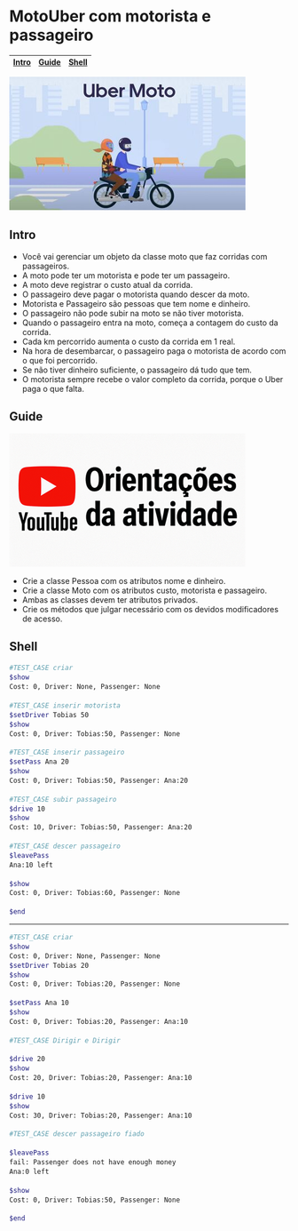 # MotoUber com motorista e passageiro

<!-- toch -->
[Intro](#intro) | [Guide](#guide) | [Shell](#shell)
-- | -- | --
<!-- toch -->

![_](cover.jpg)

## Intro

- Você vai gerenciar um objeto da classe moto que faz corridas com passageiros.
- A moto pode ter um motorista e pode ter um passageiro.
- A moto deve registrar o custo atual da corrida.
- O passageiro deve pagar o motorista quando descer da moto.
- Motorista e Passageiro são pessoas que tem nome e dinheiro.
- O passageiro não pode subir na moto se não tiver motorista.
- Quando o passageiro entra na moto, começa a contagem do custo da corrida.
- Cada km percorrido aumenta o custo da corrida em 1 real.
- Na hora de desembarcar, o passageiro paga o motorista de acordo com o que foi percorrido.
- Se não tiver dinheiro suficiente, o passageiro dá tudo que tem.
- O motorista sempre recebe o valor completo da corrida, porque o Uber paga o que falta.

## Guide

[![youtube icon](../youguide.png)](https://youtu.be/SR5B0QkEFpc?si=wHrdAy-3_aZ5Pv3j)

- Crie a classe Pessoa com os atributos nome e dinheiro.
- Crie a classe Moto com os atributos custo, motorista e passageiro.
- Ambas as classes devem ter atributos privados.
- Crie os métodos que julgar necessário com os devidos modificadores de acesso.

## Shell

```bash
#TEST_CASE criar
$show
Cost: 0, Driver: None, Passenger: None

#TEST_CASE inserir motorista
$setDriver Tobias 50
$show
Cost: 0, Driver: Tobias:50, Passenger: None

#TEST_CASE inserir passageiro
$setPass Ana 20
$show
Cost: 0, Driver: Tobias:50, Passenger: Ana:20

#TEST_CASE subir passageiro
$drive 10
$show
Cost: 10, Driver: Tobias:50, Passenger: Ana:20

#TEST_CASE descer passageiro
$leavePass
Ana:10 left

$show
Cost: 0, Driver: Tobias:60, Passenger: None

$end
```

---

```bash
#TEST_CASE criar
$show
Cost: 0, Driver: None, Passenger: None
$setDriver Tobias 20
$show
Cost: 0, Driver: Tobias:20, Passenger: None

$setPass Ana 10
$show
Cost: 0, Driver: Tobias:20, Passenger: Ana:10

#TEST_CASE Dirigir e Dirigir

$drive 20
$show
Cost: 20, Driver: Tobias:20, Passenger: Ana:10

$drive 10
$show
Cost: 30, Driver: Tobias:20, Passenger: Ana:10

#TEST_CASE descer passageiro fiado

$leavePass
fail: Passenger does not have enough money
Ana:0 left

$show
Cost: 0, Driver: Tobias:50, Passenger: None

$end
```
